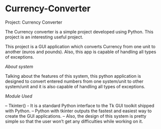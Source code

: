 # Currency-Converter

Project: Currency Converter 

The Currency converter is a simple project developed using Python. This project is an interesting useful project.

This project is a GUI application which converts Currency from one unit to another (euros and pounds). Also, this app is capable of handling all types of exceptions. 

*About system*

Talking about the features of this system, this python application is designed to convert entered numbers from one system/unit to other system/unit and it is also capable of handling all types of exceptions. 

*Module Used* 

– Tkinter() - It is a standard Python interface to the Tk GUI toolkit shipped with Python. 
– Python with tkinter outputs the fastest and easiest way to create the GUI applications. 
– Also, the design of this system is pretty simple so that the user won’t get any difficulties while working on it.
